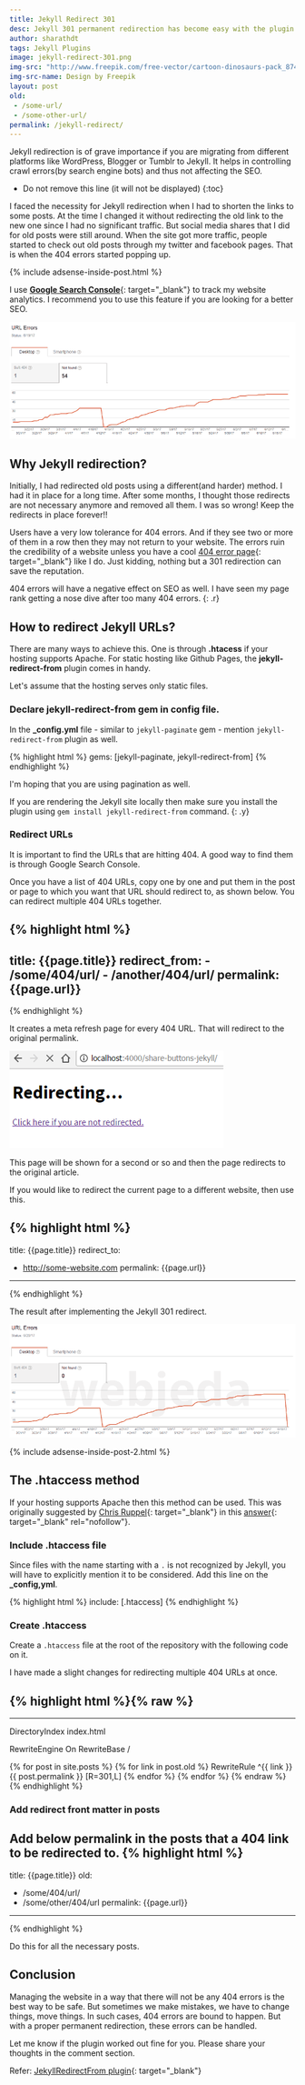 ```yaml
---
title: Jekyll Redirect 301
desc: Jekyll 301 permanent redirection has become easy with the plugin jekyll-redirect-from which is now supported by Github Pages. Learn how to redirect 404 error pages that might help improve your SEO score.
author: sharathdt
tags: Jekyll Plugins
image: jekyll-redirect-301.png
img-src: "http://www.freepik.com/free-vector/cartoon-dinosaurs-pack_874040.htm"
img-src-name: Design by Freepik
layout: post
old: 
 - /some-url/
 - /some-other-url/
permalink: /jekyll-redirect/
---
```


Jekyll redirection is of grave importance if you are migrating from different platforms like WordPress, Blogger or Tumblr to Jekyll. It helps in controlling crawl errors(by search engine bots) and thus not affecting the SEO.

* Do not remove this line (it will not be displayed) 
{:toc}

I faced the necessity for Jekyll redirection when I had to shorten the links to some posts. At the time I changed it without redirecting the old link to the new one since I had no significant traffic. But social media shares that I did for old posts were still around. When the site got more traffic, people started to check out old posts through my twitter and facebook pages. That is when the 404 errors started popping up.

{% include adsense-inside-post.html %}

I use [**Google Search Console**](https://www.google.com/webmasters/tools/home){: target="_blank"} to track my website analytics. I recommend you to use this feature if you are looking for a better SEO.

![Jekyll redirect  301 permanent 404 errors](/images/jekyll-redirect-404-errors.png)

## Why Jekyll redirection? 

Initially, I had redirected old posts using a different(and harder) method. I had it in place for a long time. After some months, I thought those redirects are not necessary anymore and removed all them. I was so wrong! Keep the redirects in place forever!!

Users have a very low tolerance for 404 errors. And if they see two or more of them in a row then they may not return to your website. The errors ruin the credibility of a website unless you have a cool [404 error page](/404/){: target="_blank"} like I do. Just kidding, nothing but a 301 redirection can save the reputation.

404 errors will have a negative effect on SEO as well. I have seen my page rank getting a nose dive after too many 404 errors.
{: .r}

## How to redirect Jekyll URLs?
There are many ways to achieve this. One is through **.htacess** if your hosting supports Apache. For static hosting like Github Pages, the **jekyll-redirect-from** plugin comes in handy.

Let's assume that the hosting serves only static files.

### Declare jekyll-redirect-from gem in config file.
In the **_config.yml** file - similar to ``jekyll-paginate`` gem - mention ``jekyll-redirect-from`` plugin as well.

{% highlight html %}
gems: [jekyll-paginate, jekyll-redirect-from]
{% endhighlight %}

I'm hoping that you are using pagination as well.

If you are rendering the Jekyll site locally then make sure you install the plugin using ``gem install jekyll-redirect-from`` command.
{: .y}

### Redirect URLs
It is important to find the URLs that are hitting 404. A good way to find them is through Google Search Console.

Once you have a list of 404 URLs, copy one by one and put them in the post or page to which you want that URL should redirect to, as shown below. You can redirect multiple 404 URLs together.

{% highlight html %}
---
title: {{page.title}}
redirect_from: 
    - /some/404/url/
    - /another/404/url/
permalink: {{page.url}}
---
{% endhighlight %}


It creates a meta refresh page for every 404 URL. That will redirect to the original permalink.

![Jekyll 301 redirect](/images/jekyll-301-redirect-example.png)

This page will be shown for a second or so and then the page redirects to the original article.


If you would like to redirect the current page to a different website, then use this.

{% highlight html %}
---
title: {{page.title}}
redirect_to:
  - http://some-website.com
permalink: {{page.url}}
---
{% endhighlight %}

The result after implementing the Jekyll 301 redirect.

![Jekyll 301 redirect](/images/jekyll-301-redirect-404-errors.png)

{% include adsense-inside-post-2.html %}

## The .htaccess method
If your hosting supports Apache then this method can be used.  This was originally suggested by [Chris Ruppel](https://stackoverflow.com/users/175551/chris-ruppel){: target="_blank"} in this [answer](https://stackoverflow.com/questions/10178304/what-is-the-best-approach-for-redirection-of-old-pages-in-jekyll-and-github-page/17311020#answer-17311020){: target="_blank" rel="nofollow"}. 

### Include .htaccess file
Since files with the name starting with a ``.`` is not recognized by Jekyll, you will have to explicitly mention it to be considered. Add this line on the **_config,yml**.

{% highlight html %}
include: [.htaccess]
{% endhighlight %}

### Create .htaccess
Create a ``.htaccess`` file at the root of the repository with the following code on it.

I have made a slight changes for redirecting multiple 404 URLs at once.


{% highlight html %}{% raw %}
---
---
DirectoryIndex index.html

RewriteEngine On
RewriteBase /


{% for post in site.posts %}
  {% for link in post.old %}
   RewriteRule ^{{ link }} {{ post.permalink }} [R=301,L]
  {% endfor %}
{% endfor %}
{% endraw %}{% endhighlight %}

### Add redirect front matter in posts
Add below permalink in the posts that a 404 link to be redirected to.
{% highlight html %}
---
title: {{page.title}}
old: 
  - /some/404/url/
  - /some/other/404/url
permalink: {{page.url}}
---
{% endhighlight %}

Do this for all the necessary posts. 

## Conclusion
Managing the website in a way that there will not be any 404 errors is the best way to be safe. But sometimes we make mistakes, we have to change things, move things. In such cases, 404 errors are bound to happen. But with a proper permanent redirection, these errors can be handled.

Let me know if the plugin worked out fine for you. Please share your thoughts in the comment section.

Refer: [JekyllRedirectFrom plugin](https://github.com/jekyll/jekyll-redirect-from){: target="_blank"}
